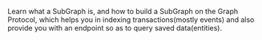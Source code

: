 Learn what a SubGraph is, and how to build a SubGraph on the Graph Protocol, which helps you in indexing transactions(mostly events) and also provide you with an endpoint so as to query saved data(entities).
